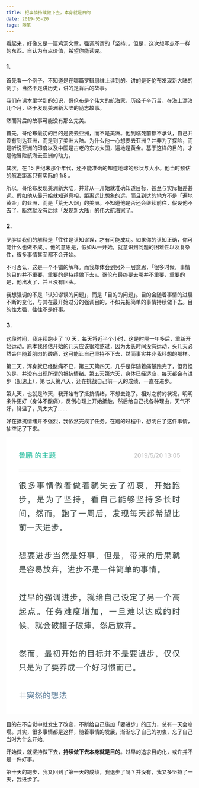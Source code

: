 ```yaml
---
title: 把事情持续做下去，本身就是目的
date: 2019-05-20
tags: 随笔
---
```


看起来，好像又是一篇鸡汤文章，强调所谓的「坚持」。但是，这次想写点不一样的东西。自认为有点价值，希望你能读完。

### 1.
首先看一个例子，不知道是在哪篇罗辑思维上读到的。讲的是哥伦布发现新大陆的例子。当然不是讲历史，讲的是背后的故事。

我们在课本里学到的知识，哥伦布是个伟大的航海家，历经千辛万苦，在海上漂泊几个月，终于发现美洲新大陆的励志故事。

然而背后的故事可能没有那么完美。

首先，哥伦布最初的目的是要去亚洲，而不是美洲。他到临死前都不承认，自己并没有到达亚洲，而是到了美洲大陆。为什么他一心想要去亚洲？并非为了探险，而是听说亚洲的印度以及中国是古老的东方大国，遍地是黄金。基于这样的目的，才是他冒险航海去亚洲的动力。

其次，在 15 世纪末那个年代，还不能准确的知道地球的形状与大小。他当时预估的航海距离只有实际的 1/8 。

所以，哥伦布发现美洲新大陆，并非从一开始就准确知道目标，甚至与实际相差甚远。假如他从最开始就知道真相，距离远比想象的远，而且到达的地方不是「遍地黄金」的亚洲，而是「荒无人烟」的美洲。不知道他是否还会继续前往，假设他不去了，断然就没有后续「发现新大陆」的伟大航海家了。

### 2.
罗胖给我们的解释是「往往是认知谬误，才有可能成功。如果你的认知正确，你可能什么也做不成」。他的意思是，假如从一开始，就意识到问题的困难性以及复杂性，很多事情甚至都不会开始。

不可否认，这是一个不错的解释。而我却体会到另外一层意思，「很多时候，事情的目的并不重要，重要的是持续做下去」。哥伦布最终要去哪并不重要，重要的是，他出发了，并且没有回头。

我想强调的不是「认知谬误的问题」，而是「目的的问题」。目的会随着事情的进展不断的变化，与其在最开始过分的强调目的，不如先把简单的事情持续做下去。目的性太强，往往不是好事。

### 3.
这段时间，我连续跑步了 10 天，每天将近半个小时，这是时隔一年多后，重新开始运动。原本我预估开始的几天应该很难熬过，因为太长时间没有运动，头几天必然会伴随着肌肉的酸痛，这可能让自己坚持不下去，然而事实并非我料想的那样。

第二天，浑身就已经酸痛不已，第三天第四天，几乎是伴随着痛楚跑完了，但奇怪的是，并没有出现所谓的抵抗情绪。第五天第六天，身体已经适应，每天都会有进步（配速上），第七天第八天，还在挑战自己前一天的成绩，一直在进步。

第九天，也就是昨天，我开始有了抵抗情绪，不想去跑了。相对之前的状况，明明条件更好（身体不酸痛），反倒心理上开始抵触，然后给自己找各种理由，天气不好，降温了，风太大了…...

好在抵抗情绪并不强烈，我依然完成了任务。在跑的过程中，想明白了这件事情，抽空记了下来。

![](../image/about_life/image_544812822212254.PNG?r=60)

目的在不自觉中就发生了改变，不断给自己施加「要进步」的压力，总有一天会崩塌。其实，很多事情都是这样，随着事情的发展，渐渐忘了自己的初衷，忘了自己当时为什么开始。

开始做，就坚持做下去，**持续做下去本身就是目的**。过早的追求目的化，或许并不是一件好事。

第十天的跑步，我又回到了第一天的成绩，我退步了吗？并没有，我又多坚持了一天，我进步了。
